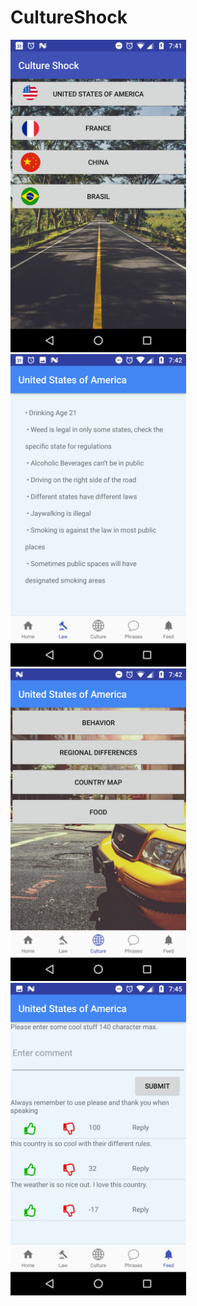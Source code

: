 # CultureShock
<img src="Screenshot_20180121-074136.png" height=500><img src="Screenshot_20180121-074206.png" height=500>
<img src="Screenshot_20180121-074216.png" height=500>
<img src="Screenshot_20180121-074513.png" height=500>




